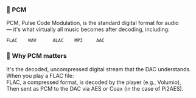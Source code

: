 ### 🔹 PCM

PCM, Pulse Code Modulation, is the standard digital format for audio  
— it's what virtually all music becomes after decoding, including:

    FLAC    WAV      ALAC    MP3     AAC


### 🔹 Why PCM matters

It's the decoded, uncompressed digital stream that the DAC understands.  
When you play a FLAC file:  
FLAC, a compressed format, is decoded by the player (e.g., Volumio),  
Then sent as PCM to the DAC via AES or Coax (in the case of Pi2AES).  

